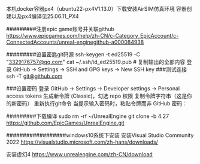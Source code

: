 本机docker容器px4（ubuntu22-px4V1.13.0）下载安装AirSIM仿真环境
容器创建以及px4编译见25.06.11_PX4


#########注册epic game账号并关联github
https://www.epicgames.com/help/zh-CN/c-Category_EpicAccount/c-ConnectedAccounts/unreal-enginegithub-a000084938


#########设置密匙git码源
ssh-keygen -t ed25519 -C "3329176757@qq.com"
cat ~/.ssh/id_ed25519.pub  # 复制输出的全部内容
登录 GitHub → Settings → SSH and GPG keys → New SSH key
###测试连接
ssh -T git@github.com

###设置密码
登录 GitHub → Settings → Developer settings → Personal access tokens
生成新令牌 (Classic)，勾选 repo 权限
复制令牌字符串（这是你的新密码）
重新执行git命令
当提示输入密码时，粘贴令牌而非 GitHub 密码：

#########下载编译
sudo rm -rf ~/UnrealEngine
git clone -b 4.27 https://github.com/EpicGames/UnrealEngine.git



##################windows10系统下安装
安装Visual Studio Community 2022
https://visualstudio.microsoft.com/zh-hans/downloads/

安装虚幻4
https://www.unrealengine.com/zh-CN/download

